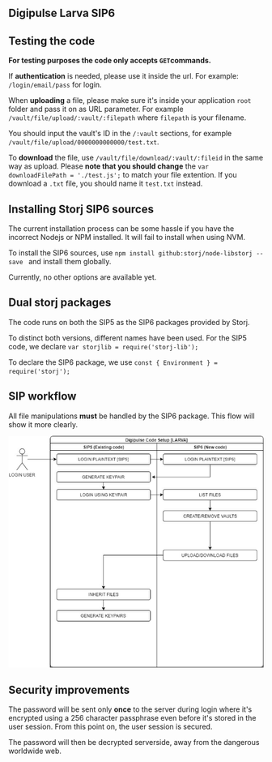 Digipulse Larva SIP6
--------------------

## Testing the code
**For testing purposes the code only accepts `GET`commands.**

If **authentication** is needed, please use it inside the url.
For example: `/login/email/pass` for login.

When **uploading** a file, please make sure it's inside your application `root` folder and pass it on as URL parameter. For example `/vault/file/upload/:vault/:filepath` where `filepath` is your filename. 

You should input the vault's ID in the `/:vault` sections, for example `/vault/file/upload/0000000000000/test.txt`.

To **download** the file, use `/vault/file/download/:vault/:fileid` in the same way as upload. Please **note that you should change** the `var downloadFilePath = './test.js';` to match your file extention. If you download a `.txt` file, you should name it `test.txt` instead.


## Installing Storj SIP6 sources
The current installation process can be some hassle if you have the incorrect Nodejs or NPM installed.
It will fail to install when using NVM. 

To install the SIP6 sources, use `npm install github:storj/node-libstorj --save ` and install them globally.

Currently, no other options are available yet.


## Dual storj packages

The code runs on both the SIP5 as the SIP6 packages provided by Storj.

To distinct both versions, different names have been used. For the SIP5 code, we declare `var storjlib = require('storj-lib');`

To declare the SIP6 package, we use `const { Environment } = require('storj');`


## SIP workflow

All file manipulations **must** be handled by the SIP6 package. This flow will show it more clearly.

![alt text](https://github.com/dgpdev/dgp-larva-sip6/blob/master/SIP.jpg)


## Security improvements

The password will be sent only **once** to the server during login where it's encrypted using a 256 character passphrase even before it's stored in the user session. From this point on, the user session is secured.

The password will then be decrypted serverside, away from the dangerous worldwide web.
